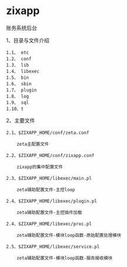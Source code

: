zixapp
======

账务系统后台

1、目录与文件介绍

    1.1、 etc
    1.2、 conf
    1.3、 lib
    1.4、 libexec
    1.5、 bin
    1.6、 sbin
    1.7、 plugin
    1.8、 log
    1.9、 sql
    1.10、t

2、主要文件
    
    2.1、$ZIXAPP_HOME/conf/zeta.conf

        zeta主配置文件

    2.2、$ZIXAPP_HOME/conf/zixapp.conf

        zixapp的集中配置文件

    2.3、$ZIXAPP_HOME/libexec/main.pl

        zeta辅助配置文件-主控loop

    2.4、$ZIXAPP_HOME/libexec/plugin.pl

        zeta辅助配置文件-主控插件加载

    2.4、$ZIXAPP_HOME/libexec/proc.pl

        zeta辅助配置文件-模块loop函数-原始配置处理模块

    2.5、$ZIXAPP_HOME/libexec/service.pl

        zeta辅助配置文件-模块loop函数-服务接收模块


